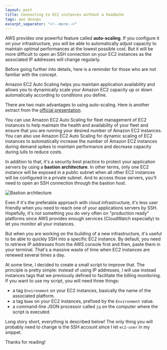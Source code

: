 ```yaml
---
layout: post
title: Connecting to EC2 instances without a headache
tags: aws devops
excerpt_separator: "<!--more-->"
---
```


AWS provides one powerful feature called **auto-scaling**. If you configure it on your infrastructure, you will be able
to automatically adjust capacity to maintain optimal performances at the lowest possible cost. But it will be more
difficult to open an SSH connection on your EC2 instances as the associated IP addresses will change regularly.

<!--more-->

Before going further into details, here is a reminder for those who are not familiar with the concept.

<div class="message">Amazon EC2 Auto Scaling helps you maintain application availability and allows you to dynamically
scale your Amazon EC2 capacity up or down automatically according to conditions you define.</div>

There are two main advantages to using auto-scaling. Here is another extract from the
[official presentation](https://aws.amazon.com/ec2/autoscaling/).

<div class="message">
You can use Amazon EC2 Auto Scaling for fleet management of EC2 instances to help maintain the health and availability
of your fleet and ensure that you are running your desired number of Amazon EC2 instances.
</div>

<div class="message">
You can also use Amazon EC2 Auto Scaling for dynamic scaling of EC2 instances to automatically increase the number of
Amazon EC2 instances during demand spikes to maintain performance and decrease capacity during lulls to reduce costs.
</div>

In addition to that, it's a security best practice to protect your application servers by using a
**bastion architecture**. In other terms, only one EC2 instance will be exposed in a public subnet when all other EC2
instances will be configured in a private subnet. And to access those servers, you'll need to open an SSH connection
through the bastion host.

<img src="{{ '/public/img/bastion_architecture.png' | absolute_url }}" alt="Bastion architecture"/>

Even if it's the preferable approach with cloud infrastructure, it's less user friendly when you need to reach one of
your applications servers by SSH. Hopefully, it's not something you do very often on "production ready" platforms since
AWS provides enough services (CloudWatch especially) to let you monitor all your instances.

But when you are working on the building of a new infrastructure, it's useful to be able to quickly SSH into a specific
EC2 instance. By default, you need to retrieve IP addresses from the AWS console first and then, paste them in your
terminal. That's a massive waste of time when EC2 instances are renewed several times a day.

At some time, I decided to create a small script to improve that. The principle is pretty simple: instead of using IP
addresses, I will use instead instances tags that we previously defined to facilitate the billing monitoring. If you
want to use my script, you will need three things:
* a tag `Environment` on your EC2 instances, basically the name of the associated platform.
* a tag `Name` on your EC2 instances, prefixed by the `Environment` value.
* a command-line JSON processor called `jq` on the computer where the script is executed.

Long story short, everything is described below! The only thing you will probably need to change is the SSH account
since I let `ec2-user` in my snippet.
<script src="https://gist.github.com/ajardin/5a1bd9ce8bb29127fed4ba031fa216eb.js?file=aws-connect.sh"></script>

Thanks for reading!
